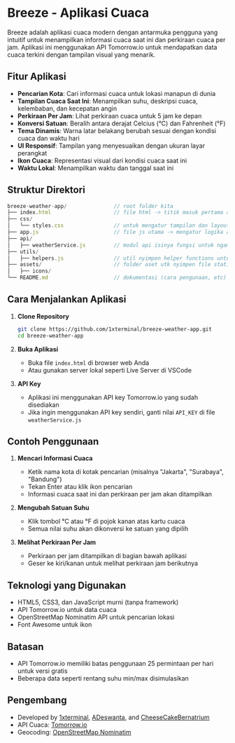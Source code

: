 # Breeze - Aplikasi Cuaca

Breeze adalah aplikasi cuaca modern dengan antarmuka pengguna yang intuitif untuk menampilkan informasi cuaca saat ini dan perkiraan cuaca per jam. Aplikasi ini menggunakan API Tomorrow.io untuk mendapatkan data cuaca terkini dengan tampilan visual yang menarik.

## Fitur Aplikasi

- **Pencarian Kota**: Cari informasi cuaca untuk lokasi manapun di dunia
- **Tampilan Cuaca Saat Ini**: Menampilkan suhu, deskripsi cuaca, kelembaban, dan kecepatan angin
- **Perkiraan Per Jam**: Lihat perkiraan cuaca untuk 5 jam ke depan
- **Konversi Satuan**: Beralih antara derajat Celcius (°C) dan Fahrenheit (°F)
- **Tema Dinamis**: Warna latar belakang berubah sesuai dengan kondisi cuaca dan waktu hari
- **UI Responsif**: Tampilan yang menyesuaikan dengan ukuran layar perangkat
- **Ikon Cuaca**: Representasi visual dari kondisi cuaca saat ini
- **Waktu Lokal**: Menampilkan waktu dan tanggal saat ini

## Struktur Direktori

```js
breeze-weather-app/               // root folder kita
├── index.html                    // file html -> titik masuk pertama aplikasi, hubungin css dan js
├── css/                       
│   └── styles.css                // untuk mengatur tampilan dan layout aplikasi            
├── app.js                        // file js utama -> mengatur logika aplikasi, event, dan interaksi pengguna
├── api/
│   ├── weatherService.js         // modul api isinya fungsi untuk ngambil dan memproses data cuaca dari API eksternal (OpenWeather)
├── utils/
│   ├── helpers.js                // util nyimpen helper functions untuk format data, konversi satuan, validasi, dll.
├── assets/                       // folder aset utk nyimpen file statis kek gambar, ikon, dan font
│   ├── icons/
└── README.md                     // dokumentasi (cara pengunaan, etc)
```

## Cara Menjalankan Aplikasi

1. **Clone Repository**
   ```bash
   git clone https://github.com/1xterminal/breeze-weather-app.git
   cd breeze-weather-app
   ```

2. **Buka Aplikasi**
   - Buka file `index.html` di browser web Anda
   - Atau gunakan server lokal seperti Live Server di VSCode

3. **API Key**
   - Aplikasi ini menggunakan API key Tomorrow.io yang sudah disediakan
   - Jika ingin menggunakan API key sendiri, ganti nilai `API_KEY` di file `weatherService.js`

## Contoh Penggunaan

1. **Mencari Informasi Cuaca**
   - Ketik nama kota di kotak pencarian (misalnya "Jakarta", "Surabaya", "Bandung")
   - Tekan Enter atau klik ikon pencarian
   - Informasi cuaca saat ini dan perkiraan per jam akan ditampilkan

2. **Mengubah Satuan Suhu**
   - Klik tombol °C atau °F di pojok kanan atas kartu cuaca
   - Semua nilai suhu akan dikonversi ke satuan yang dipilih

3. **Melihat Perkiraan Per Jam**
   - Perkiraan per jam ditampilkan di bagian bawah aplikasi
   - Geser ke kiri/kanan untuk melihat perkiraan jam berikutnya

## Teknologi yang Digunakan

- HTML5, CSS3, dan JavaScript murni (tanpa framework)
- API Tomorrow.io untuk data cuaca
- OpenStreetMap Nominatim API untuk pencarian lokasi
- Font Awesome untuk ikon

## Batasan

- API Tomorrow.io memiliki batas penggunaan 25 permintaan per hari untuk versi gratis
- Beberapa data seperti rentang suhu min/max disimulasikan

## Pengembang

- Developed by [1xterminal](https://github.com/1xterminal), [ADeswanta](https://github.com/ADeswanta), and [CheeseCakeBernatrium](https://github.com/CheeseCakeBernatrium)
- API Cuaca: [Tomorrow.io](https://www.tomorrow.io/)
- Geocoding: [OpenStreetMap Nominatim](https://nominatim.org/)